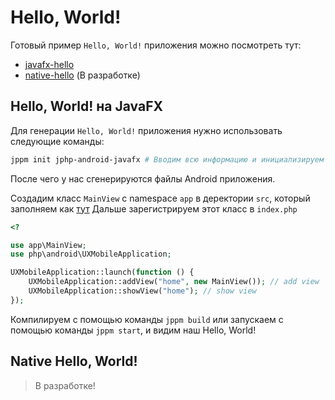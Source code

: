 # Hello, World!

Готовый пример `Hello, World!` приложения можно посмотреть тут:

* [javafx-hello](../../examples/javafx-hello/README.md)
* [native-hello]() (В разработке)

## Hello, World! на JavaFX

Для генерации `Hello, World!` приложения нужно использовать следующие команды:

```bash
jppm init jphp-android-javafx # Вводим всю информацию и инициализируем шаблон
```

После чего у нас сгенерируются файлы Android приложения.

Создадим класс `MainView` с namespace `app` в деректории `src`, который заполняем как [тут](../../examples/javafx-hello/src/app/MainView.php)
Дальше зарегистрируем этот класс в `index.php`

```php
<?

use app\MainView;
use php\android\UXMobileApplication;

UXMobileApplication::launch(function () {
    UXMobileApplication::addView("home", new MainView()); // add view
    UXMobileApplication::showView("home"); // show view
});
```

Компилируем с помощью команды `jppm build` или запускаем с помощью команды `jppm start`, и видим наш Hello, World!

## Native Hello, World!

> В разработке!
